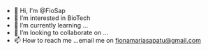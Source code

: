 - 👋 Hi, I’m @FioSap
- 👀 I’m interested in BioTech
- 🌱 I’m currently learning ...
- 💞️ I’m looking to collaborate on ...
- 📫 How to reach me ...email me on fionamariasapatu@gmail.com

<!---
FioSap/FioSap is a ✨ special ✨ repository because its `README.md` (this file) appears on your GitHub profile.
You can click the Preview link to take a look at your changes.
--->
